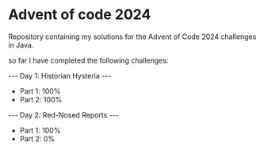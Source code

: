 # Advent of code 2024

Repository containing my solutions for the Advent of Code 2024 challenges in
Java.

so far I have completed the following challenges:

--- Day 1: Historian Hysteria ---

- Part 1: 100%
- Part 2: 100%

--- Day 2: Red-Nosed Reports ---

- Part 1: 100%
- Part 2: 0%